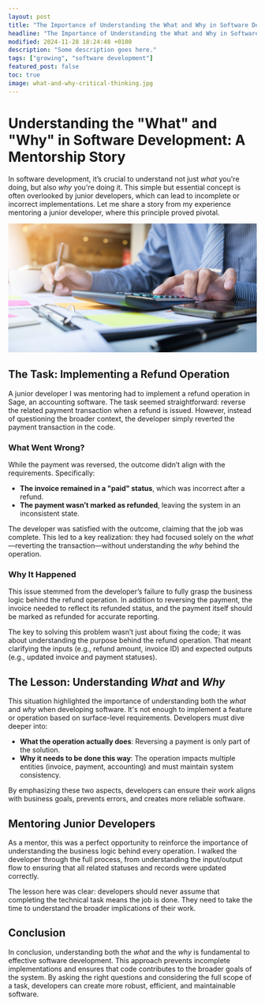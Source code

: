 ```yaml
---
layout: post
title: "The Importance of Understanding the What and Why in Software Development"
headline: "The Importance of Understanding the What and Why in Software Development"
modified: 2024-11-28 18:24:48 +0100
description: "Some description goes here."
tags: ["growing", "software development"]
featured_post: false
toc: true
image: what-and-why-critical-thinking.jpg
---
```


# Understanding the "What" and "Why" in Software Development: A Mentorship Story

In software development, it’s crucial to understand not just *what* you're doing, but also *why* you're doing it. This simple but essential concept is often overlooked by junior developers, which can lead to incomplete or incorrect implementations. Let me share a story from my experience mentoring a junior developer, where this principle proved pivotal.

![Accounting](/blog/images/accounting.jpg)

## The Task: Implementing a Refund Operation

A junior developer I was mentoring had to implement a refund operation in Sage, an accounting software. The task seemed straightforward: reverse the related payment transaction when a refund is issued. However, instead of questioning the broader context, the developer simply reverted the payment transaction in the code.

### What Went Wrong?

While the payment was reversed, the outcome didn’t align with the requirements. Specifically:
- **The invoice remained in a "paid" status**, which was incorrect after a refund.
- **The payment wasn’t marked as refunded**, leaving the system in an inconsistent state.

The developer was satisfied with the outcome, claiming that the job was complete. This led to a key realization: they had focused solely on the *what*—reverting the transaction—without understanding the *why* behind the operation.

### Why It Happened

This issue stemmed from the developer’s failure to fully grasp the business logic behind the refund operation. In addition to reversing the payment, the invoice needed to reflect its refunded status, and the payment itself should be marked as refunded for accurate reporting.

The key to solving this problem wasn’t just about fixing the code; it was about understanding the purpose behind the refund operation. That meant clarifying the inputs (e.g., refund amount, invoice ID) and expected outputs (e.g., updated invoice and payment statuses).

## The Lesson: Understanding *What* and *Why*

This situation highlighted the importance of understanding both the *what* and *why* when developing software. It's not enough to implement a feature or operation based on surface-level requirements. Developers must dive deeper into:
- **What the operation actually does**: Reversing a payment is only part of the solution.
- **Why it needs to be done this way**: The operation impacts multiple entities (invoice, payment, accounting) and must maintain system consistency.

By emphasizing these two aspects, developers can ensure their work aligns with business goals, prevents errors, and creates more reliable software.

## Mentoring Junior Developers

As a mentor, this was a perfect opportunity to reinforce the importance of understanding the business logic behind every operation. I walked the developer through the full process, from understanding the input/output flow to ensuring that all related statuses and records were updated correctly.

The lesson here was clear: developers should never assume that completing the technical task means the job is done. They need to take the time to understand the broader implications of their work.

## Conclusion

In conclusion, understanding both the *what* and the *why* is fundamental to effective software development. This approach prevents incomplete implementations and ensures that code contributes to the broader goals of the system. By asking the right questions and considering the full scope of a task, developers can create more robust, efficient, and maintainable software.
